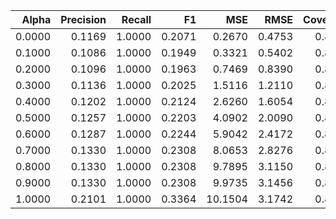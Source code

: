 |   Alpha |   Precision |   Recall |     F1 |     MSE |   RMSE |   Coverage |   Diversity |
|--------:|------------:|---------:|-------:|--------:|-------:|-----------:|------------:|
|  0.0000 |      0.1169 |   1.0000 | 0.2071 |  0.2670 | 0.4753 |     0.8500 |      0.9531 |
|  0.1000 |      0.1086 |   1.0000 | 0.1949 |  0.3321 | 0.5402 |     0.8500 |      0.9531 |
|  0.2000 |      0.1096 |   1.0000 | 0.1963 |  0.7469 | 0.8390 |     0.8500 |      0.9531 |
|  0.3000 |      0.1136 |   1.0000 | 0.2025 |  1.5116 | 1.2110 |     0.8500 |      0.9531 |
|  0.4000 |      0.1202 |   1.0000 | 0.2124 |  2.6260 | 1.6054 |     0.8500 |      0.9531 |
|  0.5000 |      0.1257 |   1.0000 | 0.2203 |  4.0902 | 2.0090 |     0.8500 |      0.9531 |
|  0.6000 |      0.1287 |   1.0000 | 0.2244 |  5.9042 | 2.4172 |     0.8500 |      0.9531 |
|  0.7000 |      0.1330 |   1.0000 | 0.2308 |  8.0653 | 2.8276 |     0.8500 |      0.9531 |
|  0.8000 |      0.1330 |   1.0000 | 0.2308 |  9.7895 | 3.1150 |     0.8500 |      0.9531 |
|  0.9000 |      0.1330 |   1.0000 | 0.2308 |  9.9735 | 3.1456 |     0.8500 |      0.9531 |
|  1.0000 |      0.2101 |   1.0000 | 0.3364 | 10.1504 | 3.1742 |     0.8500 |      0.9531 |